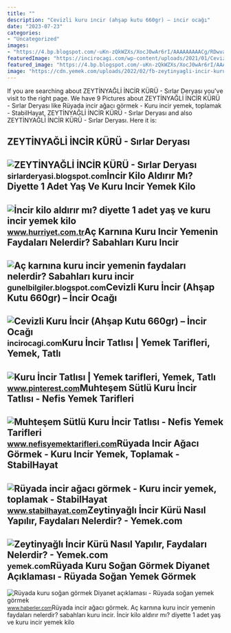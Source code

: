 ```yaml
---
title: ""
description: "Cevizli kuru i̇ncir (ahşap kutu 660gr) – i̇ncir ocağı"
date: "2023-07-23"
categories:
- "Uncategorized"
images:
- "https://4.bp.blogspot.com/-uKn-zQkWZXs/XocJ0wAr6rI/AAAAAAAAACg/RDwvaoeQUXA86NwRCvQnr_LDCIxVAFs4ACK4BGAYYCw/w1200-h630-p-k-no-nu/b4120392ef419.jpg"
featuredImage: "https://incirocagi.com/wp-content/uploads/2021/01/Cevizli-Kuru-Incir-Acik.jpg"
featured_image: "https://4.bp.blogspot.com/-uKn-zQkWZXs/XocJ0wAr6rI/AAAAAAAAACg/RDwvaoeQUXA86NwRCvQnr_LDCIxVAFs4ACK4BGAYYCw/w1200-h630-p-k-no-nu/b4120392ef419.jpg"
image: "https://cdn.yemek.com/uploads/2022/02/fb-zeytinyagli-incir-kuru.jpg"
---
```


If you are searching about ZEYTİNYAĞLİ İNCİR KÜRÜ - Sırlar Deryası you've visit to the right page. We have 9 Pictures about ZEYTİNYAĞLİ İNCİR KÜRÜ - Sırlar Deryası like Rüyada incir ağacı görmek - Kuru incir yemek, toplamak - StabilHayat, ZEYTİNYAĞLİ İNCİR KÜRÜ - Sırlar Deryası and also ZEYTİNYAĞLİ İNCİR KÜRÜ - Sırlar Deryası. Here it is:

ZEYTİNYAĞLİ İNCİR KÜRÜ - Sırlar Deryası
---------------------------------------

 ![ZEYTİNYAĞLİ İNCİR KÜRÜ - Sırlar Deryası](https://4.bp.blogspot.com/-uKn-zQkWZXs/XocJ0wAr6rI/AAAAAAAAACg/RDwvaoeQUXA86NwRCvQnr_LDCIxVAFs4ACK4BGAYYCw/w1200-h630-p-k-no-nu/b4120392ef419.jpg) <small>sirlarderyasi.blogspot.com</small>İncir Kilo Aldırır Mı? Diyette 1 Adet Yaş Ve Kuru Incir Yemek Kilo
------------------------------------------------------------------

 ![İncir kilo aldırır mı? diyette 1 adet yaş ve kuru incir yemek kilo](https://i4.hurimg.com/i/hurriyet/75/750x422/629a17c34e3fe1197c9f2e9c.jpg) <small>www.hurriyet.com.tr</small>Aç Karnına Kuru Incir Yemenin Faydaları Nelerdir? Sabahları Kuru Incir
----------------------------------------------------------------------

 ![Aç karnına kuru incir yemenin faydaları nelerdir? Sabahları kuru incir](https://i20.haber7.net/resize/1280x720/haber/haber7/photos/2021/42/kuru_incir_faydalari_nelerdir_sabahlari_ac_karnina_kuru_incir_yemek_neye_iyi_gelir_1634727658_0006.jpg) <small>gunelbilgiler.blogspot.com</small>Cevizli Kuru İncir (Ahşap Kutu 660gr) – İncir Ocağı
---------------------------------------------------

 ![Cevizli Kuru İncir (Ahşap Kutu 660gr) – İncir Ocağı](https://incirocagi.com/wp-content/uploads/2021/01/Cevizli-Kuru-Incir-Acik.jpg) <small>incirocagi.com</small>Kuru İncir Tatlısı | Yemek Tarifleri, Yemek, Tatlı
--------------------------------------------------

 ![Kuru İncir Tatlısı | Yemek tarifleri, Yemek, Tatlı](https://i.pinimg.com/originals/6e/fc/da/6efcdac86c269bb5dd19dce4dc213406.jpg) <small>www.pinterest.com</small>Muhteşem Sütlü Kuru İncir Tatlısı - Nefis Yemek Tarifleri
---------------------------------------------------------

 ![Muhteşem Sütlü Kuru İncir Tatlısı - Nefis Yemek Tarifleri](https://i.nefisyemektarifleri.com/2018/06/02/muhtesem-sutlu-kuru-incir-tatlisi.jpg) <small>www.nefisyemektarifleri.com</small>Rüyada Incir Ağacı Görmek - Kuru Incir Yemek, Toplamak - StabilHayat
--------------------------------------------------------------------

 ![Rüyada incir ağacı görmek - Kuru incir yemek, toplamak - StabilHayat](https://www.stabilhayat.com/wp-content/uploads/2020/09/ruyada-incir-agaci-gormek-toplamak-kuru-yemek.png) <small>www.stabilhayat.com</small>Zeytinyağlı İncir Kürü Nasıl Yapılır, Faydaları Nelerdir? - Yemek.com
---------------------------------------------------------------------

 ![Zeytinyağlı İncir Kürü Nasıl Yapılır, Faydaları Nelerdir? - Yemek.com](https://cdn.yemek.com/uploads/2022/02/fb-zeytinyagli-incir-kuru.jpg) <small>yemek.com</small>Rüyada Kuru Soğan Görmek Diyanet Açıklaması - Rüyada Soğan Yemek Görmek
-----------------------------------------------------------------------

 ![Rüyada kuru soğan görmek Diyanet açıklaması - Rüyada soğan yemek görmek](https://i.hbrcdn.com/haber/2021/06/10/ruyada-kuru-sogan-gormek-diyanet-aciklamasi-14191492_3128_amp.jpg) <small>www.haberler.com</small>Rüyada incir ağacı görmek. Aç karnına kuru incir yemenin faydaları nelerdir? sabahları kuru incir. İncir kilo aldırır mı? diyette 1 adet yaş ve kuru incir yemek kilo
